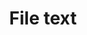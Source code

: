 ---
title: File text
tags: ["file", "text", "document", "paper", "note"]
icon: file-text
svg: '<svg xmlns="http://www.w3.org/2000/svg" width="24" height="24" fill="none" viewBox="0 0 24 24" stroke-width="1.5" stroke-linecap="round" stroke-linejoin="round" stroke="currentColor"><path d="M9.478 3H7.25A2.25 2.25 0 0 0 5 5.25v13.5A2.25 2.25 0 0 0 7.25 21h9a2.25 2.25 0 0 0 2.25-2.25V12M9.478 3c1.243 0 2.272 1.007 2.272 2.25V7.5A2.25 2.25 0 0 0 14 9.75h2.25A2.25 2.25 0 0 1 18.5 12M9.478 3c3.69 0 9.022 5.36 9.022 9M9 16.5h6m-6-3h4"/></svg>'
---
